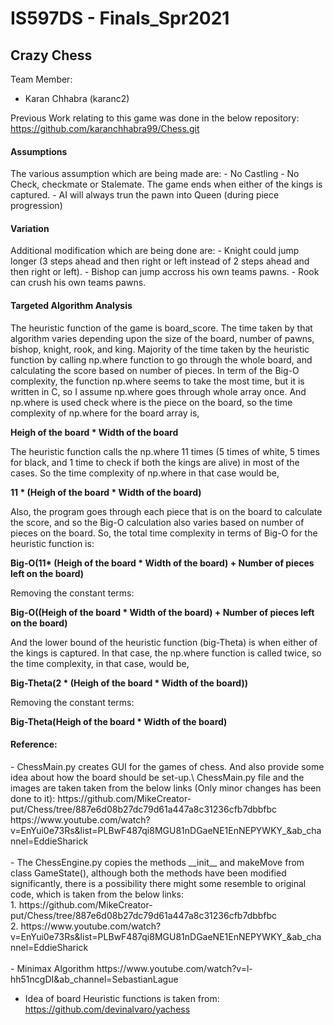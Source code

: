 # IS597DS - Finals_Spr2021
## Crazy Chess
Team Member:
- Karan Chhabra (karanc2)

Previous Work relating to this game was done in the below repository:
https://github.com/karanchhabra99/Chess.git

<h4> Assumptions</h4>
The various assumption which are being made are:
- No Castling
- No Check, checkmate or Stalemate. The game ends when either of the kings is captured.
- AI will always trun the pawn into Queen (during piece progression)

<BR>
<h4>Variation</h4>
Additional modification which are being done are:
- Knight could jump longer (3 steps ahead and then right or left instead of 2 steps ahead and then right or left).
- Bishop can jump accross his own teams pawns.
- Rook can crush his own teams pawns.


<h4>Targeted Algorithm Analysis</h4>


The heuristic function of the game is board_score. The time taken by that algorithm varies depending upon the size of the board, number of pawns, bishop, knight, rook, and king. Majority of the time taken by the heuristic function by calling np.where function to go through the whole board, and calculating the score based on number of pieces.
In term of the Big-O complexity, the function np.where seems to take the most time, but it is written in C, so I assume np.where goes through whole array once. And np.where is used check where is the piece on the board, so the time complexity of np.where for the board array is,

<b>Heigh of the board * Width of the board</b>

The heuristic function calls the np.where 11 times (5 times of white, 5 times for black, and 1 time to check if both the kings are alive) in most of the cases. So the time complexity of np.where in that case would be,

<b>11 * (Heigh of the board * Width of the board) </b>

Also, the program goes through each piece that is on the board to calculate the score, and so the Big-O calculation also varies based on number of pieces on the board. So, the total time complexity in terms of Big-O for the heuristic function is:

<b>Big-O(11*  (Heigh of the board * Width of the board) + Number of pieces left on the board)</b>

Removing the constant terms:

<b>Big-O((Heigh of the board * Width of the board) + Number of pieces left on the board)</b>

And the lower bound of the heuristic function (big-Theta) is when either of the kings is captured. In that case, the np.where function is called twice, so the time complexity, in that case, would be,

<b>Big-Theta(2 * (Heigh of the board * Width of the board))</b>

Removing the constant terms:

<b>Big-Theta(Heigh of the board * Width of the board)</b>


<h4>Reference:</h4>
- ChessMain.py creates GUI for the games of chess. And also provide some idea about  how the board should be set-up.\
ChessMain.py file and the images are taken taken from the below links (Only minor changes has been done to it): https://github.com/MikeCreator-put/Chess/tree/887e6d08b27dc79d61a447a8c31236cfb7dbbfbc
https://www.youtube.com/watch?v=EnYui0e73Rs&list=PLBwF487qi8MGU81nDGaeNE1EnNEPYWKY_&ab_channel=EddieSharick
<br><br>
- The ChessEngine.py copies the methods __init__ and makeMove from class GameState(), although both the methods have been modified significantly, there is a possibility there might some resemble to original code, which is taken from the below links: <br>1. https://github.com/MikeCreator-put/Chess/tree/887e6d08b27dc79d61a447a8c31236cfb7dbbfbc <br> 2. https://www.youtube.com/watch?v=EnYui0e73Rs&list=PLBwF487qi8MGU81nDGaeNE1EnNEPYWKY_&ab_channel=EddieSharick
<br><br>
- Minimax Algorithm
https://www.youtube.com/watch?v=l-hh51ncgDI&ab_channel=SebastianLague

- Idea of board Heuristic functions is taken from:
https://github.com/devinalvaro/yachess

